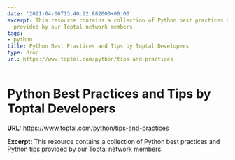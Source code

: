 ```yaml
---
date: '2021-04-06T13:40:22.882000+00:00'
excerpt: This resource contains a collection of Python best practices and Python tips
  provided by our Toptal network members.
tags:
- python
title: Python Best Practices and Tips by Toptal Developers
type: drop
url: https://www.toptal.com/python/tips-and-practices
---
```


# Python Best Practices and Tips by Toptal Developers

**URL:** https://www.toptal.com/python/tips-and-practices

**Excerpt:** This resource contains a collection of Python best practices and Python tips provided by our Toptal network members.
